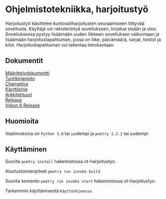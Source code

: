 # Ohjelmistotekniikka, harjoitustyö

Harjoitustyö käsittelee kuntosaliharjoitusten seuraamiseen liittyvää sovellusta. Käyttäjä voi rekisteröityä sovellukseen, kirjatua sisään ja ulos. Sovelluksessa pystyy lisäämään uuden liikkeen sovelluksen vaikoimaan ja lisäämään harjoitustapahtuman, jossa on liike, päivämäärä, sarjat, toistot ja kilot. Harjoitustapahtuman voi tallentaa tietokantaan.

## Dokumentit

[Määrittelydokumentti](https://github.com/ollhaa/ot-harjoitustyo/blob/master/dokumentaatio/vaatimusmaarittely.md) \
[Tuntikirjanpito](https://github.com/ollhaa/ot-harjoitustyo/blob/master/dokumentaatio/tuntikirjanpito.md) \
[Changelog](https://github.com/ollhaa/ot-harjoitustyo/blob/master/dokumentaatio/changelog.md) \
[Käyttöohje](https://github.com/ollhaa/ot-harjoitustyo/blob/master/dokumentaatio/K%C3%A4ytt%C3%B6ohje.md) \
[Arkkitehtuuri](https://github.com/ollhaa/ot-harjoitustyo/blob/master/dokumentaatio/arkkitehtuuri.md) \
[Release](https://github.com/ollhaa/ot-harjoitustyo/releases/tag/viikko5) \
[Viikon 6 Release](https://github.com/ollhaa/ot-harjoitustyo/releases/tag/viikko6)

## Huomioita

Vaatimuksina on `Python 3.8` tai uudempi ja `poetry 1.2.2` tai uudempi

## Käyttäminen

Suorita `poetry install` hakemistossa ot-harjoitustyo.

Alustustoimenpiteet `poetry run invoke build`

Suorita komento `poetry run invoke start` hakemistossa ot-harjoitustyo.

Tarkemmin käyttämisestä `Käyttöohjeessa`

